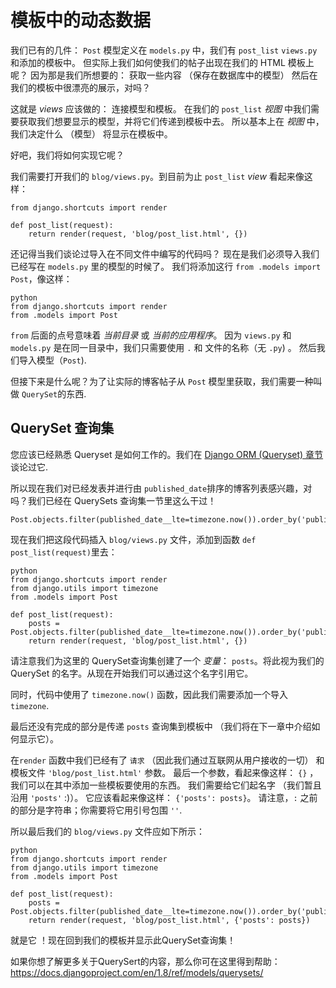 # 模板中的动态数据

我们已有的几件： `Post` 模型定义在 `models.py` 中，我们有 `post_list` `views.py` 和添加的模板中。 但实际上我们如何使我们的帖子出现在我们的 HTML 模板上呢？ 因为那是我们所想要的： 获取一些内容 （保存在数据库中的模型） 然后在我们的模板中很漂亮的展示，对吗？

这就是 *views* 应该做的： 连接模型和模板。 在我们的 `post_list` *视图* 中我们需要获取我们想要显示的模型，并将它们传递到模板中去。 所以基本上在 *视图* 中，我们决定什么 （模型） 将显示在模板中。

好吧，我们将如何实现它呢？

我们需要打开我们的 `blog/views.py`。到目前为止 `post_list` *view* 看起来像这样：

    from django.shortcuts import render
    
    def post_list(request):
        return render(request, 'blog/post_list.html', {})
    

还记得当我们谈论过导入在不同文件中编写的代码吗？ 现在是我们必须导入我们已经写在 `models.py` 里的模型的时候了。 我们将添加这行 `from .models import Post`，像这样：

    python
    from django.shortcuts import render
    from .models import Post
    

`from` 后面的点号意味着 *当前目录* 或 *当前的应用程序*。 因为 `views.py` 和 `models.py` 是在同一目录中，我们只需要使用 `.` 和 文件的名称（无 `.py`) 。 然后我们导入模型（`Post`).

但接下来是什么呢？为了让实际的博客帖子从 `Post` 模型里获取，我们需要一种叫做 `QuerySet`的东西.

## QuerySet 查询集

您应该已经熟悉 Queryset 是如何工作的。我们在 [Django ORM (Queryset) 章节][1]谈论过它.

 [1]: ../django_orm/README.md

所以现在我们对已经发表并进行由 `published_date`排序的博客列表感兴趣，对吗？我们已经在 QuerySets 查询集一节里这么干过！

    Post.objects.filter(published_date__lte=timezone.now()).order_by('published_date')
    

现在我们把这段代码插入 `blog/views.py` 文件，添加到函数 `def post_list(request)`里去：

    python
    from django.shortcuts import render
    from django.utils import timezone
    from .models import Post
    
    def post_list(request):
        posts = Post.objects.filter(published_date__lte=timezone.now()).order_by('published_date')
        return render(request, 'blog/post_list.html', {})
    

请注意我们为这里的 QuerySet查询集创建了一个 *变量*： `posts`。将此视为我们的 QuerySet 的名字。从现在开始我们可以通过这个名字引用它。

同时，代码中使用了 `timezone.now()` 函数，因此我们需要添加一个导入 `timezone`.

最后还没有完成的部分是传递 `posts` 查询集到模板中 （我们将在下一章中介绍如何显示它）。

在`render` 函数中我们已经有了 `请求` （因此我们通过互联网从用户接收的一切） 和模板文件 `'blog/post_list.html'` 参数。 最后一个参数，看起来像这样： `{}` ，我们可以在其中添加一些模板要使用的东西。 我们需要给它们起名字 （我们暂且沿用 `'posts'` :)）。 它应该看起来像这样： `{'posts': posts}`。 请注意，`:` 之前的部分是字符串；你需要将它用引号包围 `''`.

所以最后我们的 `blog/views.py` 文件应如下所示：

    python
    from django.shortcuts import render
    from django.utils import timezone
    from .models import Post
    
    def post_list(request):
        posts = Post.objects.filter(published_date__lte=timezone.now()).order_by('published_date')
        return render(request, 'blog/post_list.html', {'posts': posts})
    

就是它 ！现在回到我们的模板并显示此QuerySet查询集！

如果你想了解更多关于QuerySert的内容，那么你可在这里得到帮助：https://docs.djangoproject.com/en/1.8/ref/models/querysets/